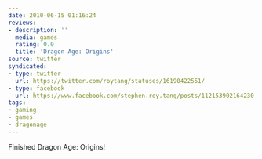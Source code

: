 ```yaml
---
date: 2010-06-15 01:16:24
reviews:
- description: ''
  media: games
  rating: 0.0
  title: 'Dragon Age: Origins'
source: twitter
syndicated:
- type: twitter
  url: https://twitter.com/roytang/statuses/16190422551/
- type: facebook
  url: https://www.facebook.com/stephen.roy.tang/posts/112153902164230
tags:
- gaming
- games
- dragonage
---
```


Finished Dragon Age: Origins!